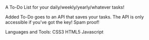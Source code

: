 A To-Do List for your daily/weekly/yearly/whatever tasks!

Added To-Do goes to an API that saves your tasks. The API is only accessible if you've got the key!
Spam proof!

Languages and Tools:
CSS3
HTML5
Javascript
